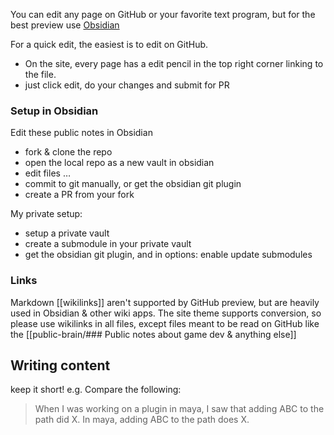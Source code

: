 You can edit any page on GitHub or your favorite text program, but for the best preview use [Obsidian](https://obsidian.md/)

For a quick edit, the easiest is to edit on GitHub.
- On the site, every page has a edit pencil in the top right corner linking to the file.
- just click edit, do your changes and submit for PR

### Setup in Obsidian

Edit these public notes in Obsidian
- fork & clone the repo
- open the local repo as a new vault in obsidian
- edit files …
- commit to git manually, or get the obsidian git plugin
- create a PR from your fork

My private setup:
- setup a private vault
- create a submodule in your private vault
- get the obsidian git plugin, and in options: enable update submodules

### Links
Markdown [[wikilinks]] aren't supported by GitHub preview, but are heavily used in Obsidian & other wiki apps. The site theme supports conversion, so please use wikilinks in all files, except files meant to be read on GitHub like the [[public-brain/### Public notes about game dev & anything else]]

## Writing content
keep it short!
e.g. Compare the following:
> When I was working on a plugin in maya, I saw that adding ABC to the path did X. 
> In maya, adding ABC to the path does X.